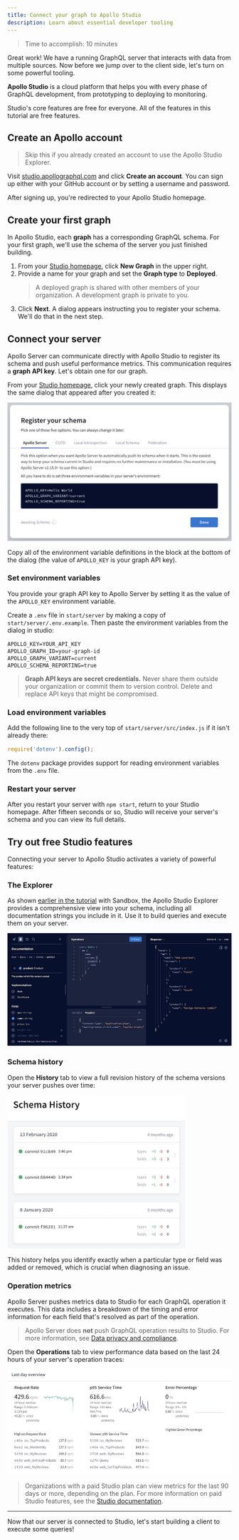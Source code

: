 ```yaml
---
title: Connect your graph to Apollo Studio
description: Learn about essential developer tooling
---
```


> Time to accomplish: 10 minutes

Great work! We have a running GraphQL server that interacts with data from multiple sources. Now before we jump over to the client side, let's turn on some powerful tooling.

**Apollo Studio** is a cloud platform that helps you with every phase of GraphQL development, from prototyping to deploying to monitoring.

Studio's core features are free for everyone. All of the features in this tutorial are free features.

## Create an Apollo account

> Skip this if you already created an account to use the Apollo Studio Explorer.

Visit [studio.apollographql.com](https://studio.apollographql.com) and click **Create an account**. You can sign up either with your GitHub account or by setting a username and password.

After signing up, you're redirected to your Apollo Studio homepage.

## Create your first graph

In Apollo Studio, each **graph** has a corresponding GraphQL schema. For your first graph, we'll use the schema of the server you just finished building.

1. From your [Studio homepage](https://studio.apollographql.com), click **New Graph** in the upper right.
2. Provide a name for your graph and set the **Graph type** to **Deployed**.
   > A deployed graph is shared with other members of your organization. A development graph is private to you.
3. Click **Next**. A dialog appears instructing you to register your schema. We'll do that in the next step.

## Connect your server

Apollo Server can communicate directly with Apollo Studio to register its schema and push useful performance metrics. This communication requires a **graph API key**. Let's obtain one for our graph.

From your [Studio homepage](https://studio.apollographql.com), click your newly created graph. This displays the same dialog that appeared after you created it:

<img src="../img/register-schema.png" class="screenshot" width="600" />

Copy all of the environment variable definitions in the block at the bottom of the dialog (the value of `APOLLO_KEY` is your graph API key).

### Set environment variables

You provide your graph API key to Apollo Server by setting it as the value of the `APOLLO_KEY` environment variable.

Create a `.env` file in `start/server` by making a copy of `start/server/.env.example`. Then paste the environment variables from the dialog in studio:

```none title=".env"
APOLLO_KEY=YOUR_API_KEY
APOLLO_GRAPH_ID=your-graph-id
APOLLO_GRAPH_VARIANT=current
APOLLO_SCHEMA_REPORTING=true
```

> **Graph API keys are secret credentials.** Never share them outside your organization or commit them to version control. Delete and replace API keys that might be compromised.

### Load environment variables

Add the following line to the very top of `start/server/src/index.js` if it isn't already there:

```js title="start/server/src/index.js"
require('dotenv').config();
```

The `dotenv` package provides support for reading environment variables from the `.env` file.

### Restart your server

After you restart your server with `npm start`, return to your Studio homepage. After fifteen seconds or so, Studio will receive your server's schema and you can view its full details.

## Try out free Studio features

Connecting your server to Apollo Studio activates a variety of powerful features:

### The Explorer

As shown [earlier in the tutorial](./schema/#explore-your-schema) with Sandbox, the Apollo Studio Explorer provides a comprehensive view into your schema, including all documentation strings you include in it. Use it to build queries and execute them on your server.

<img src="../img/explorer-tab.jpg" alt="Studio Explorer tab" class="screenshot" />

### Schema history

Open the **History** tab to view a full revision history of the schema versions your server pushes over time:

<img src="../img/schema-history/schema-history.jpg" class="screenshot" width="400" />

This history helps you identify exactly when a particular type or field was added or removed, which is crucial when diagnosing an issue.

### Operation metrics

Apollo Server pushes metrics data to Studio for each GraphQL operation it executes. This data includes a breakdown of the timing and error information for each field that's resolved as part of the operation.

> Apollo Server does **not** push GraphQL operation results to Studio. For more information, see [Data privacy and compliance](https://www.apollographql.com/docs/studio/data-privacy/).

Open the **Operations** tab to view performance data based on the last 24 hours of your server's operation traces:

<img src="../img/operations-tab.jpg" alt="Studio Explorer tab" class="screenshot" />

> Organizations with a paid Studio plan can view metrics for the last 90 days or more, depending on the plan. For more information on paid Studio features, see the [Studio documentation](https://www.apollographql.com/docs/studio/).

<hr/>

Now that our server is connected to Studio, let's start building a client to execute some queries!
